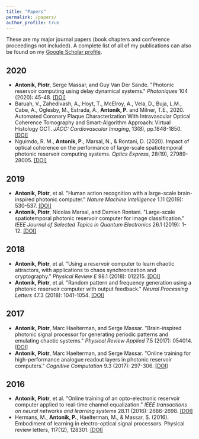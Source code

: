 ```yaml
---
title: "Papers"
permalink: /papers/
author_profile: true
---
```


These are my major journal papers (book chapters and conference proceedings not included). A complete list of all of my publications can also be found on my [Google Scholar profile](https://scholar.google.be/citations?user=uf3t4fEAAAAJ).

2020
---
* **Antonik, Piotr**, Serge Massar, and Guy Van Der Sande. "Photonic reservoir computing using delay dynamical systems." _Photoniques_ 104 (2020): 45-48. [\[DOI\]](https://doi.org/10.1051/photon/202010445)
* Baruah, V., Zahedivash, A., Hoyt, T., McElroy, A., Vela, D., Buja, L.M., Cabe, A., Oglesby, M., Estrada, A., **Antonik, P.** and Milner, T.E., 2020. Automated Coronary Plaque Characterization With Intravascular Optical Coherence Tomography and Smart-Algorithm Approach: Virtual Histology OCT. _JACC: Cardiovascular Imaging_, 13(8), pp.1848-1850. [\[DOI\]](https://doi.org/10.1016/j.jcmg.2020.02.022)
* Nguimdo, R. M., **Antonik, P.**, Marsal, N., & Rontani, D. (2020). Impact of optical coherence on the performance of large-scale spatiotemporal photonic reservoir computing systems. _Optics Express_, 28(19), 27989-28005. [\[DOI\]](https://doi.org/10.1364/oe.400546)

2019
---
* **Antonik, Piotr**, et al. "Human action recognition with a large-scale brain-inspired photonic computer." _Nature Machine Intelligence_ 1.11 (2019): 530-537. [\[DOI\]](https://doi.org/10.1038/s42256-019-0110-8)
* **Antonik, Piotr**, Nicolas Marsal, and Damien Rontani. "Large-scale spatiotemporal photonic reservoir computer for image classification." _IEEE Journal of Selected Topics in Quantum Electronics_ 26.1 (2019): 1-12. [\[DOI\]](https://doi.org/10.1109/jstqe.2019.2924138)

2018
---
* **Antonik, Piotr**, et al. "Using a reservoir computer to learn chaotic attractors, with applications to chaos synchronization and cryptography." _Physical Review E_ 98.1 (2018): 012215. [\[DOI\]](https://doi.org/10.1103/physreve.98.012215)
* **Antonik, Piotr**, et al. "Random pattern and frequency generation using a photonic reservoir computer with output feedback." _Neural Processing Letters_ 47.3 (2018): 1041-1054. [\[DOI\]](https://doi.org/10.1007/s11063-017-9628-0)

2017
---
* **Antonik, Piotr**, Marc Haelterman, and Serge Massar. "Brain-inspired photonic signal processor for generating periodic patterns and emulating chaotic systems." _Physical Review Applied_ 7.5 (2017): 054014. [\[DOI\]](https://doi.org/10.1103/physrevapplied.7.054014)
* **Antonik, Piotr**, Marc Haelterman, and Serge Massar. "Online training for high-performance analogue readout layers in photonic reservoir computers." _Cognitive Computation_ 9.3 (2017): 297-306. [\[DOI\]](https://doi.org/10.1007/s12559-017-9459-3)

2016
---
* **Antonik, Piotr**, et al. "Online training of an opto-electronic reservoir computer applied to real-time channel equalization." _IEEE transactions on neural networks and learning systems_ 28.11 (2016): 2686-2698. [\[DOI\]](https://doi.org/10.1109/tnnls.2016.2598655)
* Hermans, M., **Antonik, P.**, Haelterman, M., & Massar, S. (2016). Embodiment of learning in electro-optical signal processors. Physical review letters, 117(12), 128301. [\[DOI\]](https://doi.org/10.1103/physrevlett.117.128301)
